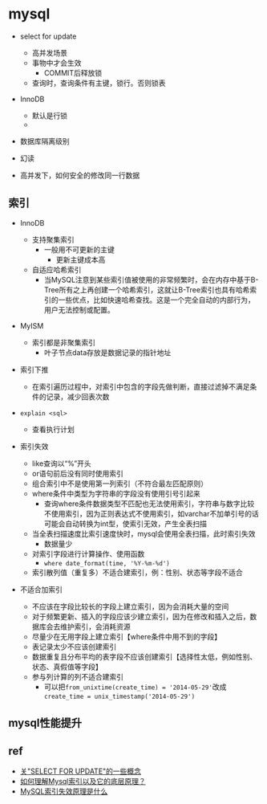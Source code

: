
# mysql 

+ select for update
    + 高并发场景
    + 事物中才会生效
        + COMMIT后释放锁
    + 查询时，查询条件有主键，锁行。否则锁表

+ InnoDB
    + 默认是行锁
    + 

+ 数据库隔离级别

+ 幻读


+ 高并发下，如何安全的修改同一行数据


## 索引
+ InnoDB
    + 支持聚集索引
        + 一般用不可更新的主键
            + 更新主键成本高
    + 自适应哈希索引
        + 当MySQL注意到某些索引值被使用的非常频繁时，会在内存中基于B-Tree所有之上再创建一个哈希索引，这就让B-Tree索引也具有哈希索引的一些优点，比如快速哈希查找。这是一个完全自动的内部行为，用户无法控制或配置。
+ MyISM
    + 索引都是非聚集索引
        + 叶子节点data存放是数据记录的指针地址

+ 索引下推
    + 在索引遍历过程中，对索引中包含的字段先做判断，直接过滤掉不满足条件的记录，减少回表次数

+ `explain <sql>`
    + 查看执行计划

+ 索引失效
    + like查询以“%”开头
    + or语句前后没有同时使用索引
    + 组合索引中不是使用第一列索引（不符合最左匹配原则）
    + where条件中类型为字符串的字段没有使用引号引起来
         + 查询where条件数据类型不匹配也无法使用索引，字符串与数字比较不使用索引，因为正则表达式不使用索引，如varchar不加单引号的话可能会自动转换为int型，使索引无效，产生全表扫描
    + 当全表扫描速度比索引速度快时，mysql会使用全表扫描，此时索引失效
         + 数据量少
    + 对索引字段进行计算操作、使用函数
         + `where date_format(time, '%Y-%m-%d')`
    + 索引散列值（重复多）不适合建索引，例：性别、状态等字段不适合
+ 不适合加索引
    + 不应该在字段比较长的字段上建立索引，因为会消耗大量的空间
    + 对于频繁更新、插入的字段应该少建立索引，因为在修改和插入之后，数据库会去维护索引，会消耗资源
    + 尽量少在无用字段上建立索引【where条件中用不到的字段】
    + 表记录太少不应该创建索引
    + 数据重复且分布平均的表字段不应该创建索引【选择性太低，例如性别、状态、真假值等字段】
    + 参与列计算的列不适合建索引
        + 可以把`from_unixtime(create_time) = '2014-05-29'`改成`create_time = unix_timestamp('2014-05-29')`


## mysql性能提升

## ref

+ [关"SELECT FOR UPDATE"的一些概念](https://www.huaweicloud.com/articles/2941282344610781fd8418a7947a027d.html)
+ [如何理解Mysql索引以及它的底层原理？](https://www.zhihu.com/question/436110377/answer/2951704887)
+ [MySQL索引失效原理是什么](https://www.zhihu.com/question/421944348/answer/2664024847)